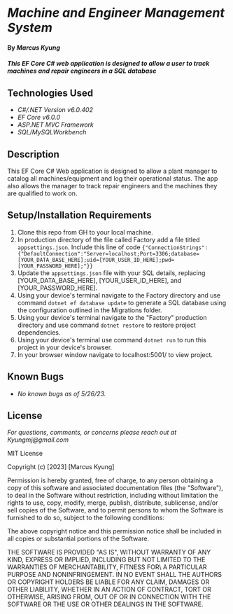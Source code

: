 # _Machine and Engineer Management System_

#### By _**Marcus Kyung**_

#### _This EF Core C# web application is designed to allow a user to track machines and repair engineers in a SQL database_

## Technologies Used

* _C#/.NET Version v6.0.402_
* _EF Core v6.0.0_
* _ASP.NET MVC Framework_
* _SQL/MySQLWorkbench_

## Description

This EF Core C# Web application is designed to allow a plant manager to catalog all machines/equipment and log their operational status. The app also allows the manager to track repair engineers and the machines they are qualified to work on. 

## Setup/Installation Requirements

1. Clone this repo from GH to your local machine.
2. In production directory of the file called Factory add a file titled ```appsettings.json```. Include this line of code ```{"ConnectionStrings": {"DefaultConnection":"Server=localhost;Port=3306;database=[YOUR_DATA_BASE_HERE];uid=[YOUR_USER_ID_HERE];pwd=[YOUR_PASSWORD_HERE];"}}```
4. Update the ```appsettings.json``` file with your SQL details, replacing [YOUR_DATA_BASE_HERE], [YOUR_USER_ID_HERE], and [YOUR_PASSWORD_HERE]. 
5. Using your device's terminal navigate to the Factory directory and use command ```dotnet ef database update``` to generate a SQL database using the configuration outlined in the Migrations folder.
6. Using your device's terminal navigate to the "Factory" production directory and use command ```dotnet restore``` to restore project dependencies.
7. Using your device's terminal use command ```dotnet run``` to run this project in your device's browser. 
8. In your browser window navigate to localhost:5001/ to view project.

## Known Bugs

* _No known bugs as of 5/26/23._

## License

_For questions, comments, or concerns please reach out at Kyungmj@gmail.com_

MIT License

Copyright (c) [2023] [Marcus Kyung]

Permission is hereby granted, free of charge, to any person obtaining a copy of this software and associated documentation files (the "Software"), to deal in the Software without restriction, including without limitation the rights to use, copy, modify, merge, publish, distribute, sublicense, and/or sell copies of the Software, and to permit persons to whom the Software is furnished to do so, subject to the following conditions: 

The above copyright notice and this permission notice shall be included in all copies or substantial portions of the Software.

THE SOFTWARE IS PROVIDED "AS IS", WITHOUT WARRANTY OF ANY KIND, EXPRESS OR IMPLIED, INCLUDING BUT NOT LIMITED TO THE WARRANTIES OF MERCHANTABILITY, FITNESS FOR\ A PARTICULAR PURPOSE AND NONINFRINGEMENT. IN NO EVENT SHALL THE AUTHORS OR COPYRIGHT HOLDERS BE LIABLE FOR ANY CLAIM, DAMAGES OR OTHER LIABILITY, WHETHER IN AN ACTION OF CONTRACT, TORT OR OTHERWISE, ARISING FROM, OUT OF OR IN CONNECTION WITH THE SOFTWARE OR THE USE OR OTHER DEALINGS IN THE SOFTWARE.